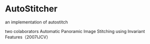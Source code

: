 # AutoStitcher
an implementation of autostitch

two colaborators
Automatic Panoramic Image Stitching using Invariant Features（2007IJCV）
